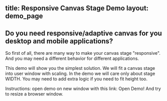 title: Responsive Canvas Stage Demo
layout: demo_page
---

## Do you need responsive/adaptive canvas for you desktop and mobile applications?

So first of all, there are many way to make your canvas stage "responsive".
And you may need a different behavior for different applications.

This demo will show you the simplest solution. We will fit a canvas stage into user window with scaling.
In the demo we will care only about stage WIDTH. You may need to add extra logic if you need to fit height too.

Instructions: open demo on new window with this link:
<a onclick="window.open('/downloads/code/sandbox/Responsive_Canvas.html', '_blank', 'location=yes,height=500,width=500,scrollbars=yes,status=yes');">
  Open Demo!
</a>
And try to resize a browser window.

<!-- {% include_code Responsive Canvas Stage Demo sandbox/Responsive_Canvas.html %} -->